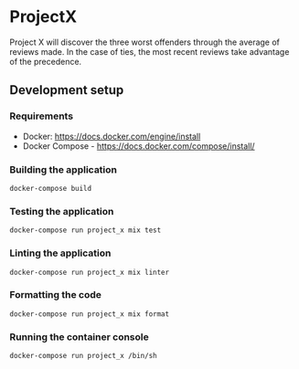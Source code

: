 # ProjectX

Project X will discover the three worst offenders through the average of reviews made. In the case of ties, the most recent reviews take advantage of the precedence.

## Development setup

### Requirements
- Docker: https://docs.docker.com/engine/install
- Docker Compose - https://docs.docker.com/compose/install/

### Building the application
`docker-compose build`

### Testing the application
`docker-compose run project_x mix test`

### Linting the application
`docker-compose run project_x mix linter`

### Formatting the code
`docker-compose run project_x mix format`

### Running the container console
`docker-compose run project_x /bin/sh`

